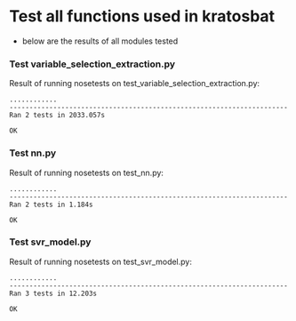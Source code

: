 # Test all functions used in kratosbat
- below are the results of all modules tested

### Test variable_selection_extraction.py
Result of running nosetests on test_variable_selection_extraction.py: 
```
............
----------------------------------------------------------------------
Ran 2 tests in 2033.057s

OK
```

### Test nn.py
Result of running nosetests on test_nn.py:
```
............
----------------------------------------------------------------------
Ran 2 tests in 1.184s

OK
```

### Test svr_model.py
Result of running nosetests on test_svr_model.py:
```
............
----------------------------------------------------------------------
Ran 3 tests in 12.203s

OK
```
